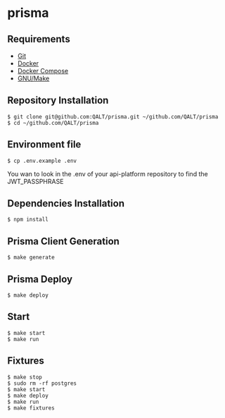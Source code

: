 # prisma

## Requirements

- [Git](https://git-scm.com/)
- [Docker](https://www.docker.com/)
- [Docker Compose](https://docs.docker.com/compose/)
- [GNU/Make](https://www.gnu.org/software/make/)

## Repository Installation

```console
$ git clone git@github.com:QALT/prisma.git ~/github.com/QALT/prisma
$ cd ~/github.com/QALT/prisma
```

## Environment file

```console
$ cp .env.example .env
```

You wan to look in the .env of your api-platform repository to find the JWT_PASSPHRASE

## Dependencies Installation

```console
$ npm install
```

## Prisma Client Generation

```console
$ make generate
```

## Prisma Deploy

```console
$ make deploy
```

## Start

```console
$ make start
$ make run
```

## Fixtures

```console
$ make stop
$ sudo rm -rf postgres
$ make start
$ make deploy
$ make run
$ make fixtures
```
